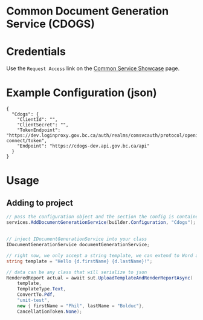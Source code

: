﻿# Common Document Generation Service (CDOGS)

# Credentials

Use the `Request Access` link on the [Common Service Showcase](https://bcgov.github.io/common-service-showcase/services/cdogs.html) page.

# Example Configuration (json)

```
{
  "Cdogs": {
    "ClientId": "",
    "ClientSecret": "",
    "TokenEndpoint": "https://dev.loginproxy.gov.bc.ca/auth/realms/comsvcauth/protocol/openid-connect/token",
    "Endpoint": "https://cdogs-dev.api.gov.bc.ca/api"
  }
}
```

# Usage 

## Adding to project

```c#
// pass the configuration object and the section the config is contained in
services.AddDocumentGenerationService(builder.Configuration, "Cdogs");
```

##

```c#
// inject IDocumentGenerationService into your class
IDocumentGenerationService documentGenerationService;

// right now, we only accept a string template, we can extend to Word and Html as well
string template = "Hello {d.firstName} {d.lastName}!";

// data can be any class that will serialize to json
RenderedReport actual = await sut.UploadTemplateAndRenderReportAsync(
    template, 
    TemplateType.Text, 
    ConvertTo.Pdf, 
    "unit-test", 
    new { firstName = "Phil", lastName = "Bolduc"}, 
    CancellationToken.None);
```
